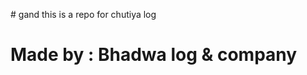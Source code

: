 <p>
# gand
this is a repo for chutiya log
<h1><span class="backgroundcolour:red">Made by </span>: Bhadwa log & company</h1>
</p>
